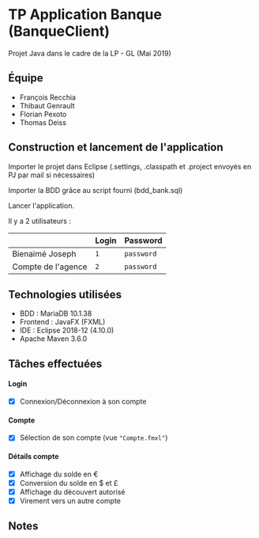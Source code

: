 # TP Application Banque (BanqueClient)
Projet Java dans le cadre de la LP - GL (Mai 2019)
## Équipe
- François Recchia
- Thibaut Genrault
- Florian Pexoto
- Thomas Deiss
## Construction et lancement de l'application
Importer le projet dans Eclipse (.settings, .classpath et .project envoyés en PJ par mail si nécessaires)

Importer la BDD grâce au script fourni (bdd_bank.sql)

Lancer l'application. 

Il y a 2 utilisateurs :

|                  |Login |Password  |
|------------------|------|----------|
|Bienaimé Joseph   |`1`	|`password`|
|Compte de l'agence|`2`   |`password`|

## Technologies utilisées
- BDD : MariaDB 10.1.38
- Frontend : JavaFX (FXML)
- IDE : Eclipse 2018-12 (4.10.0)
- Apache Maven 3.6.0
## Tâches effectuées
#### Login
- [x] Connexion/Déconnexion à son compte
#### Compte
- [x] Sélection de son compte (vue `"Compte.fmxl"`)
#### Détails compte
- [x] Affichage du solde en €
- [x] Conversion du solde en $ et £ 
- [x] Affichage du découvert autorisé
- [x] Virement vers un autre compte
## Notes


